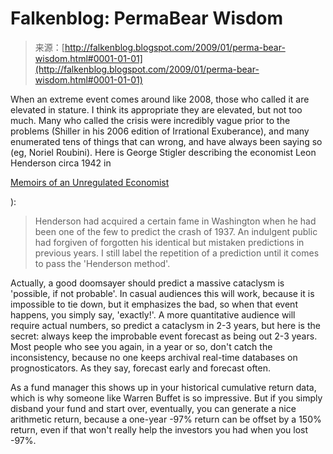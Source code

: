 <!--yml
category: 未分类
date: 2024-05-12 22:29:25
-->

# Falkenblog: PermaBear Wisdom

> 来源：[http://falkenblog.blogspot.com/2009/01/perma-bear-wisdom.html#0001-01-01](http://falkenblog.blogspot.com/2009/01/perma-bear-wisdom.html#0001-01-01)

When an extreme event comes around like 2008, those who called it are elevated in stature. I think its appropriate they are elevated, but not too much. Many who called the crisis were incredibly vague prior to the problems (Shiller in his 2006 edition of Irrational Exuberance), and many enumerated tens of things that can wrong, and have always been saying so (eg, Noriel Roubini). Here is George Stigler describing the economist Leon Henderson circa 1942 in

[Memoirs of an Unregulated Economist](http://www.amazon.com/Memoirs-Unregulated-Economist-George-Stigler/dp/0226774406)

):

> Henderson had acquired a certain fame in Washington when he had been one of the few to predict the crash of 1937\. An indulgent public had forgiven of forgotten his identical but mistaken predictions in previous years. I still label the repetition of a prediction until it comes to pass the 'Henderson method'.

Actually, a good doomsayer should predict a massive cataclysm is 'possible, if not probable'. In casual audiences this will work, because it is impossible to tie down, but it emphasizes the bad, so when that event happens, you simply say, 'exactly!'. A more quantitative audience will require actual numbers, so predict a cataclysm in 2-3 years, but here is the secret: always keep the improbable event forecast as being out 2-3 years. Most people who see you again, in a year or so, don't catch the inconsistency, because no one keeps archival real-time databases on prognosticators. As they say, forecast early and forecast often.

As a fund manager this shows up in your historical cumulative return data, which is why someone like Warren Buffet is so impressive. But if you simply disband your fund and start over, eventually, you can generate a nice arithmetic return, because a one-year -97% return can be offset by a 150% return, even if that won't really help the investors you had when you lost -97%.